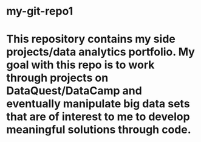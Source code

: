 # my-git-repo1
# This repository contains my side projects/data analytics portfolio. My goal with this repo is to work through projects on DataQuest/DataCamp and eventually manipulate big data sets that are of interest to me to develop meaningful solutions through code.
